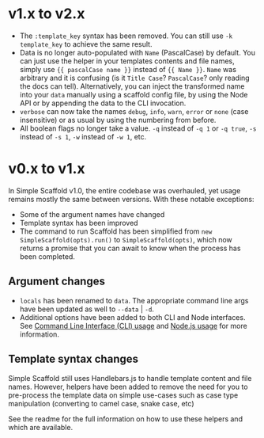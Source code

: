 # v1.x to v2.x

- The `:template_key` syntax has been removed. You can still use `-k template_key` to achieve the
  same result.
- Data is no longer auto-populated with `Name` (PascalCase) by default. You can just use the helper
  in your templates contents and file names, simply use `{{ pascalCase name }}` instead of
  `{{ Name }}`. `Name` was arbitrary and it is confusing (is it `Title Case`? `PascalCase`? only
  reading the docs can tell). Alternatively, you can inject the transformed name into your `data`
  manually using a scaffold config file, by using the Node API or by appending the data to the CLI
  invocation.
- `verbose` can now take the names `debug`, `info`, `warn`, `error` or `none` (case insensitive) or
  as usual by using the numbering from before.
- All boolean flags no longer take a value. `-q` instead of `-q 1` or `-q true`, `-s` instead of
  `-s 1`, `-w` instead of `-w 1`, etc.

# v0.x to v1.x

In Simple Scaffold v1.0, the entire codebase was overhauled, yet usage remains mostly the same
between versions. With these notable exceptions:

- Some of the argument names have changed
- Template syntax has been improved
- The command to run Scaffold has been simplified from `new SimpleScaffold(opts).run()` to
  `SimpleScaffold(opts)`, which now returns a promise that you can await to know when the process
  has been completed.

## Argument changes

- `locals` has been renamed to `data`. The appropriate command line args have been updated as well
  to `--data` | `-d`.
- Additional options have been added to both CLI and Node interfaces. See
  [Command Line Interface (CLI) usage](https://chenasraf.github.io/simple-scaffold/pages/cli.html)
  and [Node.js usage](https://chenasraf.github.io/simple-scaffold/pages/node.html) for more
  information.

## Template syntax changes

Simple Scaffold still uses Handlebars.js to handle template content and file names. However, helpers
have been added to remove the need for you to pre-process the template data on simple use-cases such
as case type manipulation (converting to camel case, snake case, etc)

See the readme for the full information on how to use these helpers and which are available.
